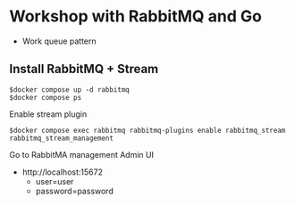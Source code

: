 # Workshop with RabbitMQ and Go
* Work queue pattern

## Install RabbitMQ + Stream
```
$docker compose up -d rabbitmq
$docker compose ps
```

Enable stream plugin
```
$docker compose exec rabbitmq rabbitmq-plugins enable rabbitmq_stream rabbitmq_stream_management 
```

Go to RabbitMA management Admin UI
* http://localhost:15672
  * user=user
  * password=password
